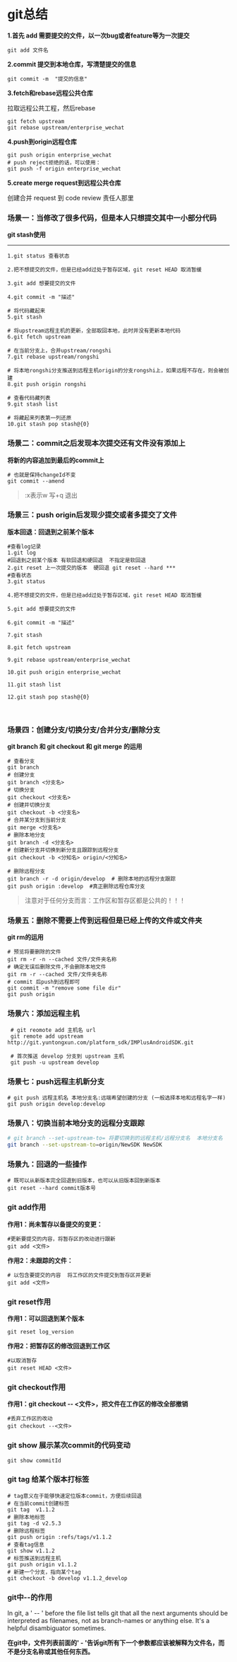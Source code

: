 # git总结

**1.首先 add 需要提交的文件，以一次bug或者feature等为一次提交**

```gas
git add 文件名
```



**2.commit  提交到本地仓库，写清楚提交的信息**

```gas
git commit -m  "提交的信息"
```



**3.fetch和rebase远程公共仓库**

拉取远程公共工程，然后rebase

```gas
git fetch upstream
git rebase upstream/enterprise_wechat
```



**4.push到origin远程仓库**

```gas
git push origin enterprise_wechat
# push reject拒绝的话，可以使用：
git push -f origin enterprise_wechat
```



**5.create merge request到远程公共仓库**

创建合并 request 到 code review 责任人那里



### 场景一：当修改了很多代码，但是本人只想提交其中一小部分代码

**git stash使用**

****

```gas
1.git status 查看状态

2.把不想提交的文件，但是已经add过处于暂存区域，git reset HEAD 取消暂缓

3.git add 想要提交的文件

4.git commit -m "描述"

# 将代码藏起来
5.git stash

# 将upstream远程主机的更新，全部取回本地，此时并没有更新本地代码
6.git fetch upstream

# 在当前分支上，合并upstream/rongshi
7.git rebase upstream/rongshi

# 将本地rongshi分支推送到远程主机origin的分支rongshi上，如果远程不存在，则会被创建
8.git push origin rongshi

# 查看代码藏列表
9.git stash list 

# 将藏起来列表第一列还原
10.git stash pop stash@{0}
```



### 场景二：commit之后发现本次提交还有文件没有添加上

**将新的内容追加到最后的commit上**

```gas
# 也就是保持changeId不变
git commit --amend
```

> :x表示w 写+q 退出



### 场景三：push origin后发现少提交或者多提交了文件

**版本回退：回退到之前某个版本**

```gas
#查看log记录
1.git log
#回退到之前某个版本 有软回退和硬回退  不指定是软回退
2.git reset 上一次提交的版本  硬回退 git reset --hard ***
#查看状态
3.git status

4.把不想提交的文件，但是已经add过处于暂存区域，git reset HEAD 取消暂缓

5.git add 想要提交的文件

6.git commit -m "描述"

7.git stash

8.git fetch upstream

9.git rebase upstream/enterprise_wechat

10.git push origin enterprise_wechat

11.git stash list 

12.git stash pop stash@{0}

```

​	

### 场景四：创建分支/切换分支/合并分支/删除分支

**git branch 和 git checkout 和 git merge 的运用**

```gas
# 查看分支
git branch
# 创建分支
git branch <分支名>
# 切换分支
git checkout <分支名>
# 创建并切换分支
git checkout -b <分支名>
# 合并某分支到当前分支
git merge <分支名>
# 删除本地分支
git branch -d <分支名>
# 创建新分支并切换到新分支且跟踪到远程分支
git checkout -b <分知名> origin/<分知名>

# 删除远程分支
git branch -r -d origin/develop  # 删除本地的远程分支跟踪
git push origin :develop  #真正删除远程仓库分支

```

> 注意对于任何分支而言：工作区和暂存区都是公共的！！！



### 场景五：删除不需要上传到远程但是已经上传的文件或文件夹

**git rm的运用**

```gas
# 预览将要删除的文件
git rm -r -n --cached 文件/文件夹名称 
# 确定无误后删除文件,不会删除本地文件
git rm -r --cached 文件/文件夹名称
# commit 后push到远程即可
git commit -m "remove some file dir"
git push origin
```



### 场景六：添加远程主机

```gas
 # git reomote add 主机名 url
 git remote add upstream http://git.yuntongxun.com/platform_sdk/IMPlusAndroidSDK.git
 
 # 首次推送 develop 分支到 upstream 主机
 git push -u upstream develop
```



### 场景七：push远程主机新分支

```gas
# git push 远程主机名 本地分支名:远端希望创建的分支 (一般选择本地和远程名字一样)
git push origin develop:develop
```



### 场景八：切换当前本地分支的远程分支跟踪

```bash
# git branch --set-upstream-to= 将要切换到的远程主机/远程分支名  本地分支名
git branch --set-upstream-to=origin/NewSDK NewSDK
```



### 场景九：回退的一些操作

```gas
# 既可以从新版本完全回退到旧版本，也可以从旧版本回到新版本
git reset --hard commit版本号
```



### git add作用

**作用1：尚未暂存以备提交的变更：**

```gas
#更新要提交的内容，将暂存区的改动进行跟新
git add <文件>

```

**作用2：未跟踪的文件：**

```gas
# 以包含要提交的内容  将工作区的文件提交到暂存区并更新
git add <文件>
```



### git reset作用

**作用1：可以回退到某个版本**

```gas
git reset log_version
```

**作用2：把暂存区的修改回退到工作区**

```gas
#以取消暂存
git reset HEAD <文件> 
```



### git checkout作用

**作用1：git checkout -- <文件>，把文件在工作区的修改全部撤销**

```gas
#丢弃工作区的改动
git checkout --<文件>
```



### git show 展示某次commit的代码变动

```gas
git show commitId
```



### git tag 给某个版本打标签

```gas
# tag意义在于能够快速定位版本commit，方便后续回退
# 在当前commit创建标签
git tag  v1.1.2
# 删除本地标签
git tag -d v2.5.3
# 删除远程标签
git push origin :refs/tags/v1.1.2
# 查看tag信息
git show v1.1.2
# 标签推送到远程主机
git push origin v1.1.2
# 新建一个分支，指向某个tag
git checkout -b develop v1.1.2_develop
```



### git中--的作用

In git, a ' -- ' before the file list tells git that all the next arguments should be interpreted as filenames, not as branch-names or anything else. It's a helpful disambiguator sometimes.

**在git中，文件列表前面的' - '告诉git所有下一个参数都应该被解释为文件名，而不是分支名称或其他任何东西。**